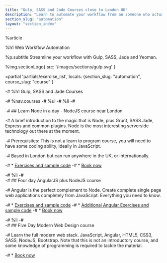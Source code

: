 ```yaml
---
title: "Gulp, SASS and Jade Courses close to London UK"
description: "Learn to automate your workflow from an someone who actually uses it. Live coding, Q&A,practical workshops, deep theory and lots of real world exercises."
section_slug: "automation"
layout: "section_index"
---
```


%article

%h1 Web Workflow Automation

%p.subtitle
Streamline your workflow with Gulp, SASS, Jade and Yeoman.

%img.sectionLogo{ src: '/images/sections/gulp.svg' }

=partial 'partials/exercise_list', locals: {section_slug: "automation", course_slug: "course" }

-# %h1 Gulp, SASS and Jade Courses

-# %nav.courses
-#   %ul
-#     %li
-#       

-#         ## Learn Node in a day - NodeJS course near London

-#         A brief introduction to the magic that is Node, plus Grunt, SASS Jade, Express and common plugins. Node is the most interesting serverside technology out there at the moment.

-#         Prerequisites: This is not a learn to program course, you will need to have some coding ability, ideally in JavaScript.

-#         Based in London but can run anywhere in the UK, or internationally.

-#         * [Exercises and sample code](/node/course/exercises/)
-#         * [Book now](mailto:hello@nicholasjohnson.com)

-#     %li
-#       
-#         ## Four day AngularJS plus NodeJS course

-#         Angular is the perfect complement to Node. Create complete single page web applications completely from JavaScript. Everything you need to know.

-#         * [Exercises and sample code](/node/course/exercises/)
-#         * [Additional Angular Exercises and sample code](/angular/course/exercises/)
-#         * [Book now](mailto:hello@nicholasjohnson.com)

-#     %li
-#       
-#         ## Five Day Modern Web Design course

-#         Learn the full modern web stack. JavaScript, Angular, HTML5, CSS3, SASS, NodeJS, Bootstrap. Note that this is not an introductory course, and some knowledge of programming is required to tackle the material.

-#         * [Book now](mailto:hello@nicholasjohnson.com)

